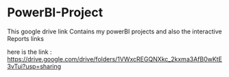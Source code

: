 # PowerBI-Project

This google drive link Contains my powerBI projects and also the interactive Reports links  

here is the link : https://drive.google.com/drive/folders/1VWxcREGQNXkc_2kxma3AfB0wKtE3vTui?usp=sharing


